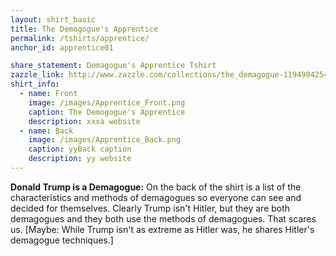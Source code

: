 ```yaml
---
layout: shirt_basic
title: The Demogogue's Apprentice
permalink: /tshirts/apprentice/
anchor_id: apprentice01

share_statement: Demagogue's Apprentice Tshirt
zazzle_link: http://www.zazzle.com/collections/the_demagogue-119490425447166875?rf=238770811450342522
shirt_info:
  - name: Front
    image: /images/Apprentice_Front.png
    caption: The Demogogue's Apprentice
    description: xxxa website
  - name: Back
    image: /images/Apprentice_Back.png
    caption: yyBack caption
    description: yy website
---
```


**Donald Trump is a Demagogue:**  On the back of the shirt
is a list of the characteristics and methods of demagogues so everyone can
see and decided for themselves.  Clearly Trump isn't Hitler, but they are both 
demagogues and they both use the methods
of demagogues.  That scares us.  [Maybe: While Trump isn't as 
extreme as Hitler was, he shares 
Hitler's demagogue techniques.]



